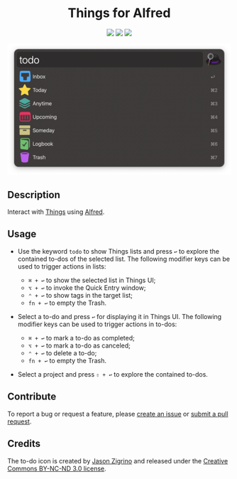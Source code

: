 <h1 align="center">Things for Alfred</h1>

<p align="center">
  <a href="https://github.com/xilopaint/alfred-things/releases/latest">
  <img src="https://img.shields.io/github/release/xilopaint/alfred-things.svg"></a>
  <a href="https://github.com/xilopaint/alfred-things/releases">
  <img src="https://img.shields.io/github/downloads/xilopaint/alfred-things/total.svg"></a>
  <a href="https://github.com/xilopaint/alfred-things/blob/main/README.md">
  <img src="https://img.shields.io/github/license/xilopaint/alfred-things"></a>  
</p>

<p align="center">
    <img src="demo.png">
</p>

## Description

Interact with [Things][1] using [Alfred][2].

## Usage

* Use the keyword `todo` to show Things lists and press `↩` to explore the
  contained to-dos of the selected list. The following modifier keys can be
  used to trigger actions in lists:
  * `⌘ + ↩` to show the selected list in Things UI;
  * `⌥ + ↩` to invoke the Quick Entry window;
  * `⌃ + ↩` to show tags in the target list;
  * `fn + ↩` to empty the Trash.

* Select a to-do and press `↩` for displaying it in Things UI. The following
  modifier keys can be used to trigger actions in to-dos:
  * `⌘ + ↩` to mark a to-do as completed;
  * `⌥ + ↩` to mark a to-do as canceled;
  * `⌃ + ↩` to delete a to-do;
  * `fn + ↩` to empty the Trash.

* Select a project and press `⇧ + ↩` to explore the contained to-dos.

## Contribute

To report a bug or request a feature, please [create an issue][3] or
[submit a pull request][4].

## Credits

The to-do icon is created by [Jason Zigrino][5] and released under the
[Creative Commons BY-NC-ND 3.0 license][6].

[1]:https://culturedcode.com/things/
[2]:http://www.alfredapp.com/
[3]:https://github.com/xilopaint/alfred-things/issues
[4]:https://github.com/xilopaint/alfred-things/pulls
[5]:https://jasonzigrino.deviantart.com
[6]:https://creativecommons.org/licenses/by-nc-nd/3.0/legalcode
